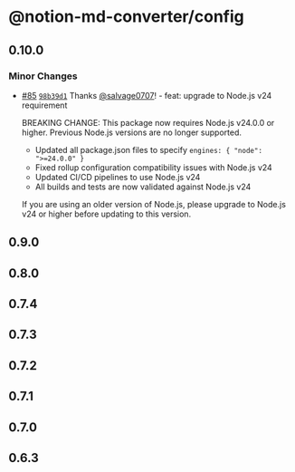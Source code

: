 # @notion-md-converter/config

## 0.10.0

### Minor Changes

- [#85](https://github.com/salvage0707/notion-md-converter/pull/85) [`98b39d1`](https://github.com/salvage0707/notion-md-converter/commit/98b39d1534871f60413b16330fdb30e68f418eb7) Thanks [@salvage0707](https://github.com/salvage0707)! - feat: upgrade to Node.js v24 requirement

  BREAKING CHANGE: This package now requires Node.js v24.0.0 or higher. Previous Node.js versions are no longer supported.

  - Updated all package.json files to specify `engines: { "node": ">=24.0.0" }`
  - Fixed rollup configuration compatibility issues with Node.js v24
  - Updated CI/CD pipelines to use Node.js v24
  - All builds and tests are now validated against Node.js v24

  If you are using an older version of Node.js, please upgrade to Node.js v24 or higher before updating to this version.

## 0.9.0

## 0.8.0

## 0.7.4

## 0.7.3

## 0.7.2

## 0.7.1

## 0.7.0

## 0.6.3
